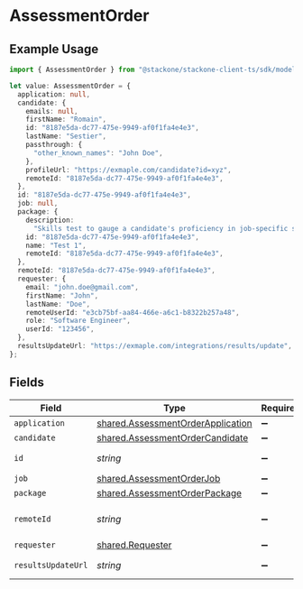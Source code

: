 # AssessmentOrder

## Example Usage

```typescript
import { AssessmentOrder } from "@stackone/stackone-client-ts/sdk/models/shared";

let value: AssessmentOrder = {
  application: null,
  candidate: {
    emails: null,
    firstName: "Romain",
    id: "8187e5da-dc77-475e-9949-af0f1fa4e4e3",
    lastName: "Sestier",
    passthrough: {
      "other_known_names": "John Doe",
    },
    profileUrl: "https://exmaple.com/candidate?id=xyz",
    remoteId: "8187e5da-dc77-475e-9949-af0f1fa4e4e3",
  },
  id: "8187e5da-dc77-475e-9949-af0f1fa4e4e3",
  job: null,
  package: {
    description:
      "Skills test to gauge a candidate's proficiency in job-specific skills",
    id: "8187e5da-dc77-475e-9949-af0f1fa4e4e3",
    name: "Test 1",
    remoteId: "8187e5da-dc77-475e-9949-af0f1fa4e4e3",
  },
  remoteId: "8187e5da-dc77-475e-9949-af0f1fa4e4e3",
  requester: {
    email: "john.doe@gmail.com",
    firstName: "John",
    lastName: "Doe",
    remoteUserId: "e3cb75bf-aa84-466e-a6c1-b8322b257a48",
    role: "Software Engineer",
    userId: "123456",
  },
  resultsUpdateUrl: "https://exmaple.com/integrations/results/update",
};
```

## Fields

| Field                                                                                         | Type                                                                                          | Required                                                                                      | Description                                                                                   | Example                                                                                       |
| --------------------------------------------------------------------------------------------- | --------------------------------------------------------------------------------------------- | --------------------------------------------------------------------------------------------- | --------------------------------------------------------------------------------------------- | --------------------------------------------------------------------------------------------- |
| `application`                                                                                 | [shared.AssessmentOrderApplication](../../../sdk/models/shared/assessmentorderapplication.md) | :heavy_minus_sign:                                                                            | N/A                                                                                           |                                                                                               |
| `candidate`                                                                                   | [shared.AssessmentOrderCandidate](../../../sdk/models/shared/assessmentordercandidate.md)     | :heavy_minus_sign:                                                                            | N/A                                                                                           |                                                                                               |
| `id`                                                                                          | *string*                                                                                      | :heavy_minus_sign:                                                                            | Unique identifier                                                                             | 8187e5da-dc77-475e-9949-af0f1fa4e4e3                                                          |
| `job`                                                                                         | [shared.AssessmentOrderJob](../../../sdk/models/shared/assessmentorderjob.md)                 | :heavy_minus_sign:                                                                            | N/A                                                                                           |                                                                                               |
| `package`                                                                                     | [shared.AssessmentOrderPackage](../../../sdk/models/shared/assessmentorderpackage.md)         | :heavy_minus_sign:                                                                            | N/A                                                                                           |                                                                                               |
| `remoteId`                                                                                    | *string*                                                                                      | :heavy_minus_sign:                                                                            | Provider's unique identifier                                                                  | 8187e5da-dc77-475e-9949-af0f1fa4e4e3                                                          |
| `requester`                                                                                   | [shared.Requester](../../../sdk/models/shared/requester.md)                                   | :heavy_minus_sign:                                                                            | N/A                                                                                           |                                                                                               |
| `resultsUpdateUrl`                                                                            | *string*                                                                                      | :heavy_minus_sign:                                                                            | Results update url                                                                            | https://exmaple.com/integrations/results/update                                               |